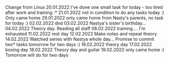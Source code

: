 Change from Linux
20.01.2022
I've done one small task for today - too tired after work and training :*
21.01.2022
not in condition to do any tasks today :) Only came home
29.01.2022
only came home from Nasty's parents, no task for today :)
02.02.2022
dnd 
03.02.2022
Nastya's sister's birthday...
04.02.2022
Theory day. Reading all staff
08.02.2022
training.... I'm exhausted 
11.02.2022
rest day 
12.02.2022
Make notes and repeat theory 
14.02.2022
Watched series with Nastya whole day... Promise to commit two* tasks tomorrow for two days :)
16.02.2022
theory day
17.02.2022
boxing day
18.02.2022
Theory day and guitar 
19.02.2022
only came home :) Tomorrow will do for two days